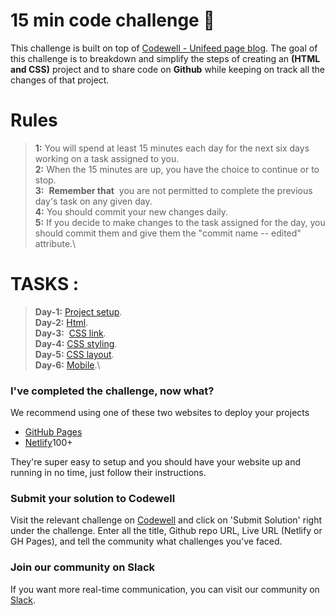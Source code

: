 
# 15 min code challenge  👋

This challenge is built on top of [Codewell - Unifeed page blog](https://www.codewell.cc/challenges/unifeed-blog-page--608d9d5c747bad001532bd7c).
The goal of this challenge is to breakdown and simplify the steps of creating an **(HTML and CSS)** project and to share code on **Github** while keeping on track all the changes of that project.

# Rules


>**1:** You will spend at least 15 minutes each day for the next six days working on a task assigned to you.\
>**2:** When the 15 minutes are up, you have the choice to continue or to stop.\
>**3:**  **Remember that**  you are not permitted to complete the previous day's task on any given day.\
>**4:** You should commit your new changes daily.\
>**5:** If you decide to make changes to the task assigned for the day, you should commit them and give them the "commit name -- edited" attribute.\

# TASKS :


>**Day-1:**  [Project setup](https://ibtihelbs.github.io/unifeed/task_1.html/).\
>**Day-2:**  [Html](https://ibtihelbs.github.io/unifeed/tasks.html/).\
>**Day-3:**  [CSS link](https://ibtihelbs.github.io/unifeed/task_1.html/).\
>**Day-4:**  [CSS styling](https://ibtihelbs.github.io/unifeed/task_1.html/).\
>**Day-5:**  [CSS layout](https://ibtihelbs.github.io/unifeed/task_1.html/).\
>**Day-6:**  [Mobile](https://ibtihelbs.github.io/unifeed/task_1.html/).\
### I've completed the challenge, now what?

We recommend using one of these two websites to deploy your projects

- [GitHub Pages](https://pages.github.com/)
- [Netlify](https://www.netlify.com/)100+

They're super easy to setup and you should have your website up and running in no time, just follow their instructions.


### Submit your solution to Codewell

Visit the relevant challenge on [Codewell](https://codewell.cc) and click on 'Submit Solution' right under the challenge.
Enter all the title, Github repo URL, Live URL (Netlify or GH Pages), and tell the community what challenges you've faced.

### Join our community on Slack

If you want more real-time communication, you can visit our community on [Slack](https://join.slack.com/t/codewell-hq/shared_invite/zt-ni8c9g8h-gNYWrmqQ3Uh37dcLg9~LMQ). 
